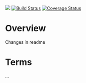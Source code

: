 [![](https://jitpack.io/v/scm4j/scm4j-deployer-api.svg)](https://jitpack.io/#scm4j/scm4j-deployer-api)
[![Build Status](https://travis-ci.org/scm4j/scm4j-deployer-api.svg?branch=master)](https://travis-ci.org/scm4j/scm4j-deployer-api)
[![Coverage Status](https://coveralls.io/repos/scm4j/scm4j-deployer-api/badge.png)](https://coveralls.io/r/scm4j/scm4j-deployer-api)

# Overview

Changes in readme

# Terms

...  
